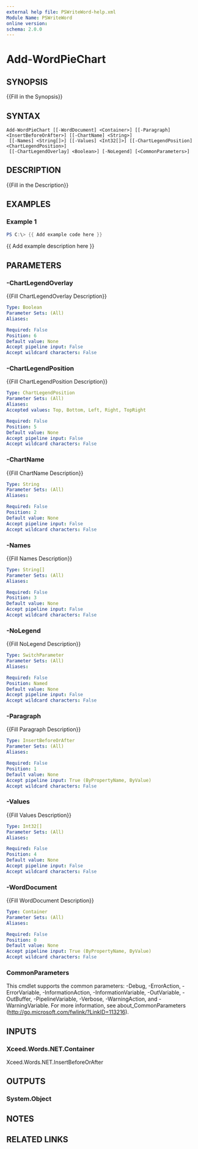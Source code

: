 ```yaml
---
external help file: PSWriteWord-help.xml
Module Name: PSWriteWord
online version:
schema: 2.0.0
---
```


# Add-WordPieChart

## SYNOPSIS
{{Fill in the Synopsis}}

## SYNTAX

```
Add-WordPieChart [[-WordDocument] <Container>] [[-Paragraph] <InsertBeforeOrAfter>] [[-ChartName] <String>]
 [[-Names] <String[]>] [[-Values] <Int32[]>] [[-ChartLegendPosition] <ChartLegendPosition>]
 [[-ChartLegendOverlay] <Boolean>] [-NoLegend] [<CommonParameters>]
```

## DESCRIPTION
{{Fill in the Description}}

## EXAMPLES

### Example 1
```powershell
PS C:\> {{ Add example code here }}
```

{{ Add example description here }}

## PARAMETERS

### -ChartLegendOverlay
{{Fill ChartLegendOverlay Description}}

```yaml
Type: Boolean
Parameter Sets: (All)
Aliases:

Required: False
Position: 6
Default value: None
Accept pipeline input: False
Accept wildcard characters: False
```

### -ChartLegendPosition
{{Fill ChartLegendPosition Description}}

```yaml
Type: ChartLegendPosition
Parameter Sets: (All)
Aliases:
Accepted values: Top, Bottom, Left, Right, TopRight

Required: False
Position: 5
Default value: None
Accept pipeline input: False
Accept wildcard characters: False
```

### -ChartName
{{Fill ChartName Description}}

```yaml
Type: String
Parameter Sets: (All)
Aliases:

Required: False
Position: 2
Default value: None
Accept pipeline input: False
Accept wildcard characters: False
```

### -Names
{{Fill Names Description}}

```yaml
Type: String[]
Parameter Sets: (All)
Aliases:

Required: False
Position: 3
Default value: None
Accept pipeline input: False
Accept wildcard characters: False
```

### -NoLegend
{{Fill NoLegend Description}}

```yaml
Type: SwitchParameter
Parameter Sets: (All)
Aliases:

Required: False
Position: Named
Default value: None
Accept pipeline input: False
Accept wildcard characters: False
```

### -Paragraph
{{Fill Paragraph Description}}

```yaml
Type: InsertBeforeOrAfter
Parameter Sets: (All)
Aliases:

Required: False
Position: 1
Default value: None
Accept pipeline input: True (ByPropertyName, ByValue)
Accept wildcard characters: False
```

### -Values
{{Fill Values Description}}

```yaml
Type: Int32[]
Parameter Sets: (All)
Aliases:

Required: False
Position: 4
Default value: None
Accept pipeline input: False
Accept wildcard characters: False
```

### -WordDocument
{{Fill WordDocument Description}}

```yaml
Type: Container
Parameter Sets: (All)
Aliases:

Required: False
Position: 0
Default value: None
Accept pipeline input: True (ByPropertyName, ByValue)
Accept wildcard characters: False
```

### CommonParameters
This cmdlet supports the common parameters: -Debug, -ErrorAction, -ErrorVariable, -InformationAction, -InformationVariable, -OutVariable, -OutBuffer, -PipelineVariable, -Verbose, -WarningAction, and -WarningVariable. For more information, see about_CommonParameters (http://go.microsoft.com/fwlink/?LinkID=113216).

## INPUTS

### Xceed.Words.NET.Container
Xceed.Words.NET.InsertBeforeOrAfter

## OUTPUTS

### System.Object

## NOTES

## RELATED LINKS
